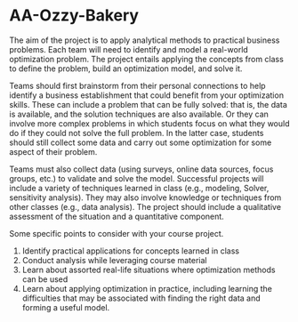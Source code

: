 # AA-Ozzy-Bakery

The aim of the project is to apply analytical methods to practical business problems. Each team will need to identify and model a real-world optimization problem. The project entails applying the concepts from class to define the problem, build an optimization model, and solve it.

Teams should first brainstorm from their personal connections to help identify a business establishment that could benefit from your optimization skills. These can include a problem that can be fully solved: that is, the data is available, and the solution techniques are also available. Or they can involve more
complex problems in which students focus on what they would do if they could not solve the full problem. In the latter case, students should still collect some data and carry out some optimization for some aspect of their problem.

Teams must also collect data (using surveys, online data sources, focus groups, etc.) to validate and solve the model. Successful projects will include a variety of techniques learned in class (e.g., modeling, Solver, sensitivity analysis). They may also involve knowledge or techniques from other classes (e.g.,
data analysis). The project should include a qualitative assessment of the situation and a quantitative component.

Some specific points to consider with your course project.
1. Identify practical applications for concepts learned in class
2. Conduct analysis while leveraging course material
3. Learn about assorted real-life situations where optimization methods can be used
4. Learn about applying optimization in practice, including learning the difficulties that may be associated with finding the right data and forming a useful model.

